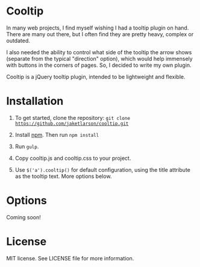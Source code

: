 # Cooltip
In many web projects, I find myself wishing I had a tooltip plugin on hand. There are many out there, but I often find they are pretty heavy, complex or outdated.

I also needed the ability to control what side of the tooltip the arrow shows (separate from the typical "direction" option), which would help immensely with buttons in the corners of pages. So, I decided to write my own plugin.

Cooltip is a jQuery tooltip plugin, intended to be lightweight and flexible.

# Installation
1. To get started, clone the repository:
  <code>git clone https://github.com/jaketlarson/cooltip.git</code>

2. Install <a href="https://www.npmjs.com/">npm</a>. Then run
  <code>npm install</code>

3. Run <code>gulp</code>.

4. Copy cooltip.js and cooltip.css to your project.

5. Use <code>$('a').cooltip()</code> for default configuration, using the title attribute as the tooltip text. More options below.

# Options
Coming soon!

# License
MIT license. See LICENSE file for more information.
